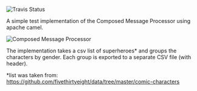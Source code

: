 ![Travis Status](https://travis-ci.org/SaschaRodekamp/CamelCsvSplitter.svg?branch=master)

A simple test implementation of the Composed Message Processor using apache camel.

![Composed Message Processor](http://www.enterpriseintegrationpatterns.com/img/DistributionAggregate.gif)

The implementation takes a csv list of superheroes* and groups the characters by gender.
Each group is exported to a separate CSV file (with header).


*list was taken from: https://github.com/fivethirtyeight/data/tree/master/comic-characters
